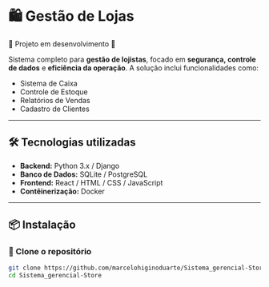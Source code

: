 # 🛍️ Gestão de Lojas

🚧 Projeto em desenvolvimento 🚧

Sistema completo para **gestão de lojistas**, focado em **segurança, controle de dados** e **eficiência da operação**. A solução inclui funcionalidades como:

- Sistema de Caixa  
- Controle de Estoque  
- Relatórios de Vendas  
- Cadastro de Clientes  

---

## 🛠️ Tecnologias utilizadas

- **Backend:** Python 3.x / Django  
- **Banco de Dados:** SQLite / PostgreSQL  
- **Frontend:** React / HTML / CSS / JavaScript  
- **Contêinerização:** Docker  

---

## 📦 Instalação

### 🔁 Clone o repositório

```bash
git clone https://github.com/marcelohiginoduarte/Sistema_gerencial-Store
cd Sistema_gerencial-Store

